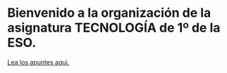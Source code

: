 # Bienvenido a la organización de la asignatura TECNOLOGÍA de 1º de la ESO.

[Lea los apuntes aquí.](https://ull-mfp-aet.github.io/practicas/creando-un-perfil)
